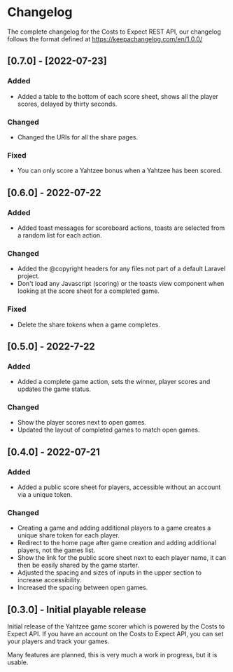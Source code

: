 # Changelog

The complete changelog for the Costs to Expect REST API, our changelog follows the format defined at https://keepachangelog.com/en/1.0.0/

## [0.7.0] - [2022-07-23]
### Added
- Added a table to the bottom of each score sheet, shows all the player scores, delayed by thirty seconds.

### Changed
- Changed the URIs for all the share pages.

### Fixed
- You can only score a Yahtzee bonus when a Yahtzee has been scored.

## [0.6.0] - 2022-07-22
### Added
- Added toast messages for scoreboard actions, toasts are selected from a random list for each action.

### Changed
- Added the @copyright headers for any files not part of a default Laravel project.
- Don't load any Javascript (scoring) or the toasts view component when looking at the score sheet for a completed game.

### Fixed
- Delete the share tokens when a game completes.

## [0.5.0] - 2022-7-22
### Added
- Added a complete game action, sets the winner, player scores and updates the game status.

### Changed
- Show the player scores next to open games.
- Updated the layout of completed games to match open games.

## [0.4.0] - 2022-07-21
### Added
- Added a public score sheet for players, accessible without an account via a unique token.

### Changed
- Creating a game and adding additional players to a game creates a unique share token for each player.
- Redirect to the home page after game creation and adding additional players, not the games list.
- Show the link for the public score sheet next to each player name, it can then be easily shared by the game starter.
- Adjusted the spacing and sizes of inputs in the upper section to increase accessibility.
- Increased the spacing between open games.

## [0.3.0] - Initial playable release

Initial release of the Yahtzee game scorer which is powered by the Costs to Expect API. If you have an 
account on the Costs to Expect API, you can set your players and track your games.

Many features are planned, this is very much a work in progress, but it is usable.